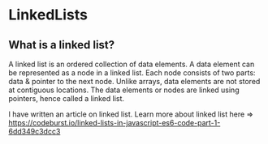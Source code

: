 # LinkedLists
What is a linked list?
-----------
A linked list is an ordered collection of data elements. A data element can be represented as a node in a linked list. Each node consists of two parts: data & pointer to the next node.
Unlike arrays, data elements are not stored at contiguous locations. The data elements or nodes are linked using pointers, hence called a linked list.

I have written an article on linked list.
Learn more about linked list here => https://codeburst.io/linked-lists-in-javascript-es6-code-part-1-6dd349c3dcc3